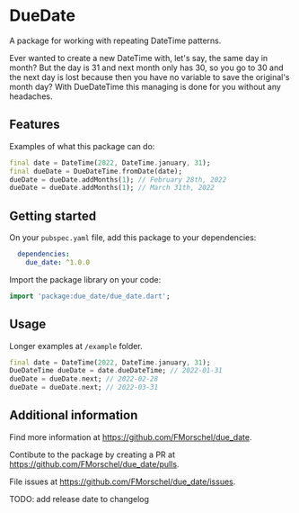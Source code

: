 # DueDate

A package for working with repeating DateTime patterns.

Ever wanted to create a new DateTime with, let's say, the same day in month? But the day is 31 and next month only has 30, so you go to 30 and the next day is lost because then you have no variable to save the original's month day? With DueDateTime this managing is done for you without any headaches.

## Features

Examples of what this package can do:

```dart
final date = DateTime(2022, DateTime.january, 31);
final dueDate = DueDateTime.fromDate(date);
dueDate = dueDate.addMonths(1); // February 28th, 2022
dueDate = dueDate.addMonths(1); // March 31th, 2022
```

## Getting started

On your `pubspec.yaml` file, add this package to your dependencies:

```yaml
  dependencies:
    due_date: ^1.0.0
```

Import the package library on your code:

```dart
import 'package:due_date/due_date.dart';
```

## Usage

Longer examples at `/example` folder.

```dart
final date = DateTime(2022, DateTime.january, 31);
DueDateTime dueDate = date.dueDateTime; // 2022-01-31
dueDate = dueDate.next; // 2022-02-28
dueDate = dueDate.next; // 2022-03-31
```

## Additional information

Find more information at <https://github.com/FMorschel/due_date>.

Contibute to the package by creating a PR at <https://github.com/FMorschel/due_date/pulls>.

File issues at <https://github.com/FMorschel/due_date/issues>.

TODO: add release date to changelog
